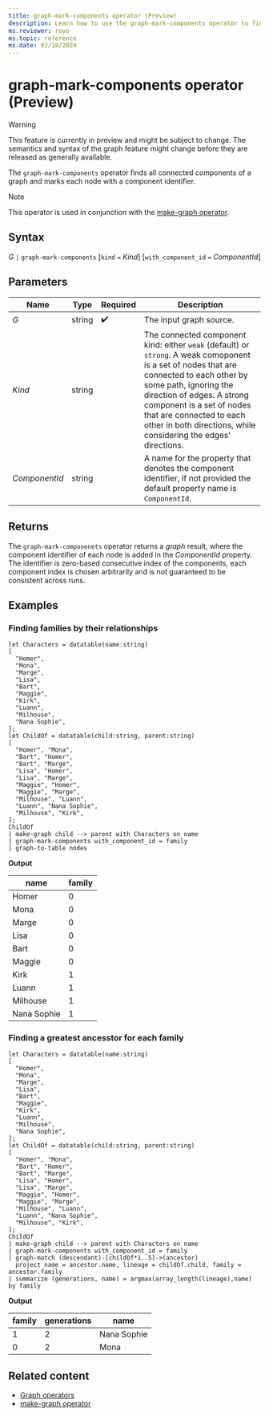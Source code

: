 ```yaml
---
title: graph-mark-components operator (Preview)
description: Learn how to use the graph-mark-components operator to find and mark all connected components of a graph.
ms.reviewer: royo
ms.topic: reference
ms.date: 02/18/2024
---
```

# graph-mark-components operator (Preview)

> [!WARNING]
> This feature is currently in preview and might be subject to change. The semantics and syntax of the graph feature might change before they are released as generally available.

The `graph-mark-components` operator finds all connected components of a graph and marks each node with a component identifier.

> [!NOTE]
> This operator is used in conjunction with the [make-graph operator](make-graph-operator.md).

## Syntax

*G* `|` `graph-mark-components` [`kind` `=` *Kind*] [`with_component_id` `=` *ComponentId*]

## Parameters

| Name | Type | Required | Description |
|--|--|--|--|
| *G* | string |  :heavy_check_mark: | The input graph source. |
| *Kind* | string |  | The connected component kind: either `weak` (default) or `strong`. A weak comoponent is a set of nodes that are connected to each other by some path, ignoring the direction of edges. A strong component is a set of nodes that are connected to each other in both directions, while considering the edges' directions. |
| *ComponentId* | string |  | A name for the property that denotes the component identifier, if not provided the default property name is `ComponentId`. |

## Returns

The `graph-mark-componenets` operator returns a *graph* result, where the component identifier of each node is added in the *ComponentId* property. The identifier is zero-based consecutive index of the components, each component index is chosen arbitrarily and is not guaranteed to be consistent across runs.

## Examples

### Finding families by their relationships

```kusto
let Characters = datatable(name:string) 
[ 
  "Homer",
  "Mona",
  "Marge", 
  "Lisa", 
  "Bart", 
  "Maggie",
  "Kirk", 
  "Luann", 
  "Milhouse", 
  "Nana Sophie",
]; 
let ChildOf = datatable(child:string, parent:string) 
[ 
  "Homer", "Mona",  
  "Bart", "Homer",  
  "Bart", "Marge",  
  "Lisa", "Homer",  
  "Lisa", "Marge",  
  "Maggie", "Homer",  
  "Maggie", "Marge",  
  "Milhouse", "Luann",  
  "Luann", "Nana Sophie",
  "Milhouse", "Kirk",
]; 
ChildOf 
| make-graph child --> parent with Characters on name 
| graph-mark-components with_component_id = family
| graph-to-table nodes
```

**Output**

|name|family|
|---|---|
|Homer|0|
|Mona|0|
|Marge|0|
|Lisa|0|
|Bart|0|
|Maggie|0|
|Kirk|1|
|Luann|1|
|Milhouse|1|
|Nana Sophie|1|

### Finding a greatest ancesstor for each family

```kusto
let Characters = datatable(name:string) 
[ 
  "Homer",
  "Mona",
  "Marge", 
  "Lisa", 
  "Bart", 
  "Maggie",
  "Kirk", 
  "Luann", 
  "Milhouse", 
  "Nana Sophie",
]; 
let ChildOf = datatable(child:string, parent:string) 
[ 
  "Homer", "Mona",  
  "Bart", "Homer",  
  "Bart", "Marge",  
  "Lisa", "Homer",  
  "Lisa", "Marge",  
  "Maggie", "Homer",  
  "Maggie", "Marge",  
  "Milhouse", "Luann",  
  "Luann", "Nana Sophie",
  "Milhouse", "Kirk",
]; 
ChildOf 
| make-graph child --> parent with Characters on name 
| graph-mark-components with_component_id = family
| graph-match (descendant)-[childOf*1..5]->(ancestor)
  project name = ancestor.name, lineage = childOf.child, family = ancestor.family
| summarize (generations, name) = argmax(array_length(lineage),name) by family
```

**Output**

|family|generations|name|
|---|---|---|
|1|2|Nana Sophie|
|0|2|Mona|

## Related content

* [Graph operators](graph-operators.md)
* [make-graph operator](make-graph-operator.md)
